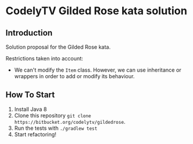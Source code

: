 # CodelyTV Gilded Rose kata solution

## Introduction

Solution proposal for the Gilded Rose kata.

Restrictions taken into account:
* We can't modify the `Item` class. However, we can use inheritance or wrappers in order to add or modify its behaviour.  

## How To Start

1. Install Java 8
2. Clone this repository `git clone https://bitbucket.org/codelytv/gildedrose`.
3. Run the tests with `./gradlew test`
4. Start refactoring!
